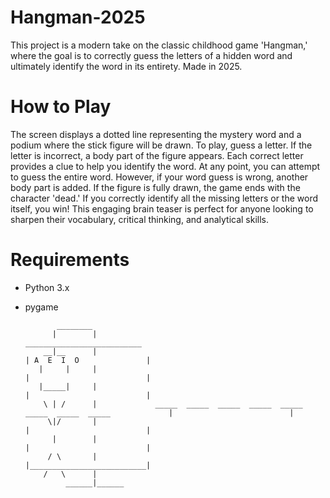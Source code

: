 # Hangman-2025
This project is a modern take on the classic childhood game 'Hangman,' where the goal is to correctly guess the letters of a hidden word and ultimately identify the word in its entirety. Made in 2025.

# How to Play
The screen displays a dotted line representing the mystery word and a podium where the stick figure will be drawn. To play, guess a letter. If the letter is incorrect, a body part of the figure appears. Each correct letter provides a clue to help you identify the word. At any point, you can attempt to guess the entire word. However, if your word guess is wrong, another body part is added. If the figure is fully drawn, the game ends with the character 'dead.' If you correctly identify all the missing letters or the word itself, you win! This engaging brain teaser is perfect for anyone looking to sharpen their vocabulary, critical thinking, and analytical skills.

# Requirements
- Python 3.x
- pygame

             ________
            |        |                                                                                 __________________________
          __|__      |                                                                                | A  E  I  O               |
         |     |     |                                                                                |                          |
         |_____|     |                                                                                |                          |
          \ | /      |             _____  _____  _____  _____  _____  _____  _____  _____             |                          |
           \|/       |                                                                                |                          |
            |        |                                                                                |                          |
           / \       |                                                                                |__________________________|
          /   \      |
               ______|______
